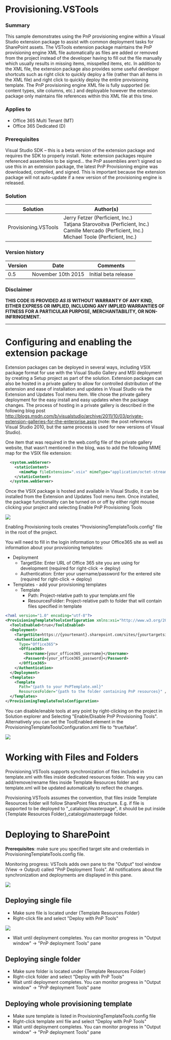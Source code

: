 # Provisioning.VSTools #

### Summary ###
This sample demonstrates using the PnP provisioning engine within a Visual Studio extension package to assist with common deployment tasks for SharePoint assets.  The VSTools extension package maintains the PnP provisioning engine XML file automatically as files are added or removed from the project instead of the developer having to fill out the file manually which usually results in missing items, misspelled items, etc.  In addition to the XML file, the extension package also provides some useful developer shortcuts such as right click to quickly deploy a file (rather than all items in the XML file) and right click to quickly deploy the entire provisioning template.  The PnP provisioning engine XML file is fully supported (ie: content types, site columns, etc.) and deployable however the extension package only maintains file references within this XML file at this time.

### Applies to ###
-  Office 365 Multi Tenant (MT)
-  Office 365 Dedicated (D)

### Prerequisites ###
Visual Studio SDK – this is a beta version of the extension package and requires the SDK to properly install.
Note: extension packages require referenced assemblies to be signed… the PnP assemblies aren’t signed so use this in an extension package, the latest PnP Provisioning engine was downloaded, compiled, and signed.  This is important because the extension package will not auto-update if a new version of the provisioning engine is released.

### Solution ###
Solution | Author(s)
---------|----------
Provisioning.VSTools | Jerry Fetzer (Perficient, Inc.) <br>Tatjana Starovoitva (Perficient, Inc.)<br>Camille Mercado (Perficient, Inc.)<br>Michael Toole (Perficient, Inc.)


### Version history ###
Version  | Date | Comments
---------| -----| --------
0.5  | November 10th 2015| Initial beta release

### Disclaimer ###
**THIS CODE IS PROVIDED *AS IS* WITHOUT WARRANTY OF ANY KIND, EITHER EXPRESS OR IMPLIED, INCLUDING ANY IMPLIED WARRANTIES OF FITNESS FOR A PARTICULAR PURPOSE, MERCHANTABILITY, OR NON-INFRINGEMENT.**


----------

# Configuring and enabling the extension package #
Extension packages can be deployed in several ways, including VSIX package format for use with the Visual Studio Gallery and MSI deployment by creating a Setup project as part of the solution.  Extension packages can also be hosted in a private gallery to allow for controlled distribution of the extension and ease of installation and updates in Visual Studio via the Extension and Updates Tool menu item.  We chose the private gallery deployment for the easy install and easy updates when the package changes.  The process of hosting in a private gallery is described in the following blog post http://blogs.msdn.com/b/visualstudio/archive/2011/10/03/private-extension-galleries-for-the-enterprise.aspx (note: the post references Visual Studio 2010, but the same process is used for new versions of Visual Studio).

One item that was required in the web.config file of the private gallery website, that wasn’t mentioned in the blog, was to add the following MIME map for the VSIX file extension:
```XML
  <system.webServer>
    <staticContent>
      <mimeMap fileExtension=".vsix" mimeType="application/octet-stream" />
    </staticContent>
  </system.webServer> 
```
Once the VSIX package is hosted and available in Visual Studio, it can be installed from the Extension and Updates Tool menu item.  Once installed, the package functionality can be turned on or off by either right mouse clicking your project and selecting Enable PnP Provisioning Tools 

![](readme.images/enablePnPCommand.png)

Enabling Provisioning tools creates "ProvisioningTemplateTools.config" file in the root of the project. 

You will need to fill in the login information to your Office365 site as well as information about your provisioning templates:

- Deployment
	- TargetSite: Enter URL of Office 365 site you are using for development (required for right-click -> deploy)
	- Authentication: Enter your username/password for the entered site (required for right-click -> deploy)
- Templates - add your provisioning templates 
	- Template
		- Path: Project-relative path to ypur template.xml file
		- ResourcesFolder: Project-relative path to folder that will contain files specified in template

```XML
<?xml version="1.0" encoding="utf-8"?>
<ProvisioningTemplateToolsConfiguration xmlns:xsi="http://www.w3.org/2001/XMLSchema-instance" xmlns:xsd="http://www.w3.org/2001/XMLSchema">
  <ToolsEnabled>true</ToolsEnabled>
  <Deployment>
    <TargetSite>https://{yourtenant}.sharepoint.com/sites/{yourtargetsite}/</TargetSite>
    <Authentication
      Type="Office365">
      <Office365>
        <Username>{your_office365_username}</Username>
        <Password>{your_office365_password}</Password>
      </Office365>
    </Authentication>
  </Deployment>
  <Templates>
    <Template
      Path="{path to your PnPTemplate.xml}"
      ResourcesFolder="{path to the folder containing PnP resources}" />
  </Templates>
</ProvisioningTemplateToolsConfiguration>
```

You can disable/enable tools at any point by right-clicking on the project in Solution explorer and Selecting "Enable/Disable PnP Provisioning Tools".
Alternatively you can set the ToolEnabled element in the ProvisioningTemplateToolsConfiguration.xml file to “true/false”.

![](readme.images/configToolsEnabled.png)




# Working with Files and Folders #

Provisioning.VSTools supports synchronization of files included in template.xml with files inside dedicated resources folder. This way you can add/remove/rename files inside Template Resources folder and template.xml will be updated automatically to reflect the changes.

Provisioning.VSTools assumes the convention, that files inside Template Resources folder will follow SharePoint files structure. 
E.g. if file is supported to be deployed to "_catalogs/masterpage", it should be put inside {Template Resources Folder}\_catalogs\masterpage folder.

# Deploying to SharePoint #

**Prerequisites**: make sure you specified target site and credentials in ProvisioningTemplateTools.config file.

Monitoring progress: VSTools adds own pane to the "Output" tool window (View -> Output) called "PnP Deployment Tools". All notifications about file synchronization and deployments are displayed in this pane.

![](readme.images/outputPane.png)

## Deploying single file ##

- Make sure file is located under {Template Resources Folder}
- Right-click file and select "Deploy with PnP Tools"

![](readme.images/deployWithPnPCommand.png)

- Wait until deployment completes. You can monitor progress in "Output window" -> "PnP deployment Tools" pane

## Deploying single folder ##

- Make sure folder is located under {Template Resources Folder}
- Right-click folder and select "Deploy with PnP Tools"
- Wait until deployment completes. You can monitor progress in "Output window" -> "PnP deployment Tools" pane


## Deploying whole provisioning template ##

- Make sure template is listed in ProvisioningTemplateTools.config file
- Right-click template xml file and select "Deploy with PnP Tools"
- Wait until deployment completes. You can monitor progress in "Output window" -> "PnP deployment Tools" pane

